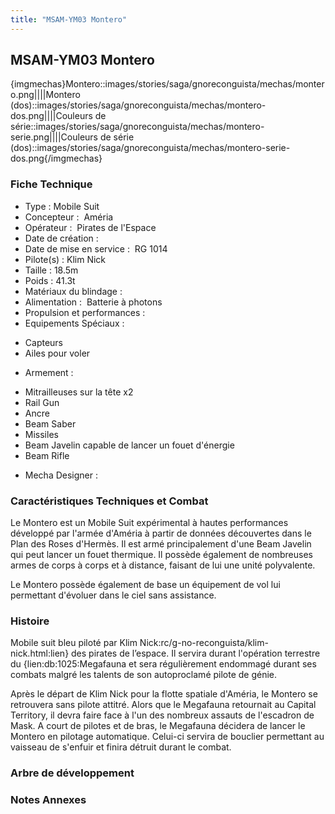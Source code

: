 ```yaml
---
title: "MSAM-YM03 Montero"
---
```


MSAM-YM03 Montero
-----------------


{imgmechas}Montero::images/stories/saga/gnoreconguista/mechas/montero.png||||Montero (dos)::images/stories/saga/gnoreconguista/mechas/montero-dos.png||||Couleurs de série::images/stories/saga/gnoreconguista/mechas/montero-serie.png||||Couleurs de série (dos)::images/stories/saga/gnoreconguista/mechas/montero-serie-dos.png{/imgmechas}


### Fiche Technique


- Type : Mobile Suit   
- Concepteur :  Améria  
- Opérateur :  Pirates de l'Espace  
- Date de création :   
- Date de mise en service :  RG 1014  
- Pilote(s) : Klim Nick  
- Taille : 18.5m   
- Poids : 41.3t   
- Matériaux du blindage :   
- Alimentation :  Batterie à photons  
- Propulsion et performances :   
- Equipements Spéciaux :


* Capteurs
* Ailes pour voler


- Armement :


* Mitrailleuses sur la tête x2
* Rail Gun
* Ancre
* Beam Saber
* Missiles
* Beam Javelin capable de lancer un fouet d'énergie
* Beam Rifle


- Mecha Designer :


### Caractéristiques Techniques et Combat


Le Montero est un Mobile Suit expérimental à hautes performances développé par l'armée d'Améria à partir de données découvertes dans le Plan des Roses d'Hermès. Il est armé principalement d'une Beam Javelin qui peut lancer un fouet thermique. Il possède également de nombreuses armes de corps à corps et à distance, faisant de lui une unité polyvalente. 


Le Montero possède également de base un équipement de vol lui permettant d'évoluer dans le ciel sans assistance. 


### Histoire


Mobile suit bleu piloté par Klim Nick:rc/g-no-reconguista/klim-nick.html:lien} des pirates de l’espace. Il servira durant l'opération terrestre du {lien:db:1025:Megafauna et sera régulièrement endommagé durant ses combats malgré les talents de son autoproclamé pilote de génie. 


Après le départ de Klim Nick pour la flotte spatiale d'Améria, le Montero se retrouvera sans pilote attitré. Alors que le Megafauna retournait au Capital Territory, il devra faire face à l'un des nombreux assauts de l'escadron de Mask. A court de pilotes et de bras, le Megafauna décidera de lancer le Montero en pilotage automatique. Celui-ci servira de bouclier permettant au vaisseau de s'enfuir et finira détruit durant le combat. 


### Arbre de développement


### Notes Annexes

